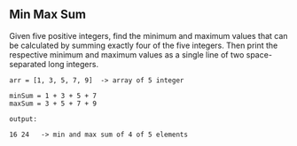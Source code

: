 ## Min Max Sum

Given five positive integers, find the minimum and maximum values that can be
calculated by summing exactly four of the five integers. Then print the respective
minimum and maximum values as a single line of two space-separated long integers.

```
arr = [1, 3, 5, 7, 9]  -> array of 5 integer

minSum = 1 + 3 + 5 + 7
maxSum = 3 + 5 + 7 + 9

output:

16 24   -> min and max sum of 4 of 5 elements
```
